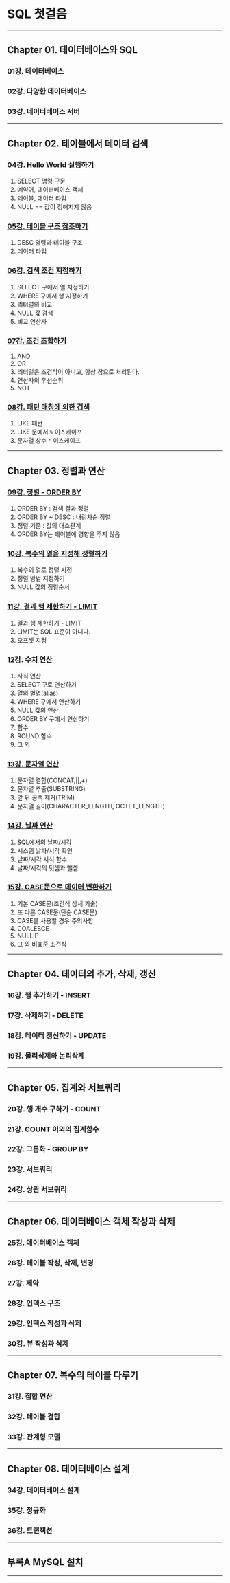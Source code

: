 
# SQL 첫걸음

---

## Chapter 01. 데이터베이스와 SQL

### 01강. 데이터베이스
### 02강. 다양한 데이터베이스
### 03강. 데이터베이스 서버

---

## Chapter 02. 테이블에서 데이터 검색

### <a href="Chapter 02. 테이블에서 데이터 검색/04강. Hello World 실행하기.md" target="_blank">04강. Hello World 실행하기</a>
1) SELECT 명령 구문
2) 예약어, 데이터베이스 객체
3) 테이블, 데이터 타입
4) NULL == 값이 정해지지 않음
### <a href="Chapter 02. 테이블에서 데이터 검색/05강. 테이블 구조 참조하기.md" target="_blank">05강. 테이블 구조 참조하기</a>
1) DESC 명령과 테이블 구조
2) 데이터 타입
### <a href="Chapter 02. 테이블에서 데이터 검색/06강. 검색 조건 지정하기.md" target="_blank">06강. 검색 조건 지정하기</a>
1) SELECT 구에서 열 지정하기
2) WHERE 구에서 행 지정하기
3) 리터럴의 비교
4) NULL 값 검색
5) 비교 연산자

### <a href="Chapter 02. 테이블에서 데이터 검색/07강. 조건 조합하기.md" target="_blank">07강. 조건 조합하기</a>
1) AND
2) OR
3) 리터럴은 조건식이 아니고, 항상 참으로 처리된다.
4) 연산자의 우선순위
5) NOT
### <a href="Chapter 02. 테이블에서 데이터 검색/08강. 패턴 매칭에 의한 검색.md" target="_blank">08강. 패턴 매칭에 의한 검색</a>
1) LIKE 패턴
2) LIKE 문에서 `%` 이스케이프
3) 문자열 상수 `'` 이스케이프

---

## Chapter 03. 정렬과 연산

### <a href="Chapter 03. 정렬과 연산/09강. 정렬 - ORDER BY.md" target="_blank">09강. 정렬 - ORDER BY</a>
1) ORDER BY : 검색 결과 정렬
2) ORDER BY ~ DESC : 내림차순 정렬
3) 정렬 기준 : 값의 대소관계
4) ORDER BY는 테이블에 영향을 주지 않음

### <a href="Chapter 03. 정렬과 연산/10강. 복수의 열을 지정해 정렬하기.md" target="_blank">10강. 복수의 열을 지정해 정렬하기</a>
1) 복수의 열로 정렬 지정
2) 정렬 방법 지정하기
3) NULL 값의 정렬순서

### <a href="Chapter 03. 정렬과 연산/11강. 결과 행 제한하기 - LIMIT.md" target="_blank">11강. 결과 행 제한하기 - LIMIT</a>
1) 결과 행 제한하기 - LIMIT
2) LIMIT는 SQL 표준이 아니다.
3) 오프셋 지정

### <a href="Chapter 03. 정렬과 연산/12강. 수치 연산.md" target="_blank">12강. 수치 연산</a>
1) 사칙 연산
2) SELECT 구로 연산하기
3) 열의 별명(alias)
4) WHERE 구에서 연산하기
5) NULL 값의 연산
6) ORDER BY 구에서 연산하기
7) 함수
8) ROUND 함수
9) 그 외

### <a href="Chapter 03. 정렬과 연산/13강. 문자열 연산.md" target="_blank">13강. 문자열 연산</a>
1) 문자열 결합(CONCAT,||,+)
2) 문자열 추출(SUBSTRING)
3) 앞 뒤 공백 제거(TRIM)
4) 문자열 길이(CHARACTER_LENGTH, OCTET_LENGTH)

### <a href="Chapter 03. 정렬과 연산/14강. 날짜 연산.md" target="_blank">14강. 날짜 연산</a>
1) SQL에서의 날짜/시각
2) 시스템 날짜/시각 확인
3) 날짜/시각 서식 함수
4) 날짜/시각의 덧셈과 뺄셈

### <a href="Chapter 03. 정렬과 연산/15강. CASE문으로 데이터 변환하기.md" target="_blank">15강. CASE문으로 데이터 변환하기</a>
1) 기본 CASE문(조건식 상세 기술)
2) 또 다른 CASE문(단순 CASE문)
3) CASE를 사용할 경우 주의사항
4) COALESCE
5) NULLIF
6) 그 외 비표준 조건식

---

## Chapter 04. 데이터의 추가, 삭제, 갱신
### 16강. 행 추가하기 - INSERT
### 17강. 삭제하기 - DELETE
### 18강. 데이터 갱신하기 - UPDATE
### 19강. 물리삭제와 논리삭제

---

## Chapter 05. 집계와 서브쿼리
### 20강. 행 개수 구하기 - COUNT
### 21강. COUNT 이외의 집계함수
### 22강. 그룹화 - GROUP BY
### 23강. 서브쿼리
### 24강. 상관 서브쿼리

---

## Chapter 06. 데이터베이스 객체 작성과 삭제
### 25강. 데이터베이스 객체
### 26강. 테이블 작성, 삭제, 변경
### 27강. 제약
### 28강. 인덱스 구조
### 29강. 인덱스 작성과 삭제
### 30강. 뷰 작성과 삭제

---

## Chapter 07. 복수의 테이블 다루기
### 31강. 집합 연산
### 32강. 테이블 결합
### 33강. 관계형 모델

---

## Chapter 08. 데이터베이스 설계
### 34강. 데이터베이스 설계
### 35강. 정규화
### 36강. 트랜잭션

---

## 부록A MySQL 설치

---
